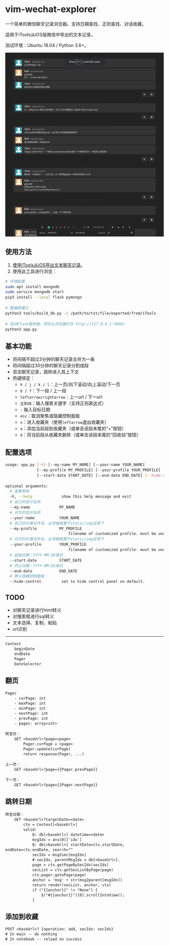 # vim-wechat-explorer

一个简单的微信聊天记录浏览器。支持日期查找、正则查找、对话收藏。

适用于iTools从iOS版微信中导出的文本记录。

测试环境：Ubuntu 18.04 /  Python 3.6+。

<img src="static/img/screenshot.png" alt="screenshot" style="zoom:150%;" />

## 使用方法

1. [使用iTools从iOS导出文本聊天记录](https://www.zhihu.com/question/20776328/answer/716902617)。
2. 使用此工具进行浏览：

``` bash
# 环境配置
sudo apt install mongodb
sudo service mongodb start
pip3 install --local flask pymongo

# 数据库建立
python3 tools/build_db.py -i /path/to/txt/file/exported/from/iTools

# 启动Flask服务器，然后从浏览器打开 http://127.0.0.1:5000/
python3 app.py
```

## 基本功能

- 将间隔不超过3分钟的聊天记录合并为一条
- 将间隔超过30分钟的聊天记录分割成段
- 双击聊天记录，跳转进入其上下文
- 热键绑定：
  - `h / j / k / l`：上一页/向下滚动/向上滚动/下一页
  - `b / f`：下一段 / 上一段
  - `leftarrow/rightarrow`：上一url / 下一url
  - `正斜线`：输入搜索关键字（支持正则表达式）
  - `:` 输入目标日期
  - `esc`：取消聚焦或隐藏控制面板
  - `n`：进入收藏夹（使用`leftarrow`退出收藏夹）
  - `a`：添加当前段到收藏夹（或单击该段末尾的“+”按钮）
  - `d`：将当前段从收藏夹删除（或单击该段末尾的“回收站”按钮）

## 配置选项

```bash
usage: app.py [-h] [--my-name MY_NAME] [--your-name YOUR_NAME]
              [--my-profile MY_PROFILE] [--your-profile YOUR_PROFILE]
              [--start-date START_DATE] [--end-date END_DATE] [--hide-control]

optional arguments:
  # 查看帮助
  -h, --help             show this help message and exit
  # 自己的显示名称
  --my-name 			MY_NAME
  # 对方的显示名称
  --your-name 			YOUR_NAME
  # 自己的头像文件名，必须被放置于static/img目录下
  --my-profile 			MY_PROFILE
                        	filename of customized profile. must be under static/img/.
  # 对方的头像文件名，必须被放置于static/img目录下
  --your-profile 		YOUR_PROFILE
                        	filename of customized profile. must be under static/img/.
  # 起始日期：YYYY-MM-DD格式
  --start-date 			START_DATE
  # 终止日期：YYYY-MM-DD格式
  --end-date 			END_DATE
  # 默认隐藏控制面板
  --hide-control         set to hide control panel on default.
```

## TODO

- 对聊天记录进行html转义
- 对搜索框进行sql转义
- 文本选择、复制、粘贴
- url识别

---

```
Context
	beginDate
	endDate
	Pager
	DateSelector
```

## 翻页

```
Pager
	- curPage: int
	- maxPage: int
	- minPage: int
	- nextPage: int
	- prevPage: int
	- pages: array<int>	

转至页：
	GET <baseUrl>?page=<page>
		Pager.curPage = <page>
		Pager.update(curPage)
		return response(Pager, ...)

上一页：
	GET <baseUrl>?page={{Pager.prevPage}}

下一页：
	GET <baseUrl>?page={{Pager.nextPage}}
```

## 跳转日期

```
转至日期：
	GET <baseUrl>?targetDate=<date>
		ctx = Context[<baseUrl>]
		valid:
			Q: db[<baseUrl>] datetime=<date>
			msgIdx = ans[0]['idx']
			Q: db[<baseUrl>] startDate=ctx.startDate, endDate=ctx.endDate, search=""
			secIdx = msg2sec[msgIdx]
			# secIdx, parentMsgIdx = db[<baseUrl>].
			page = ctx.getPageBySecIdx(secIdx)
			secList = ctx.getSecListByPage(page)
			ctx.pager.gotoPage(page)
			anchor = 'msg' + str(msg2parent[msgIdx])
			return render(secList, anchor, ctx)
			if ("{{anchor}}" != "None") {
				$("#{{anchor}}")[0].scrollIntoView();
			}
```

## 添加到收藏

```
POST <baseUrl>? {operation: add, secIdx: secIdx}
# In main -- do nothing
# In notebook -- reload on success
```

